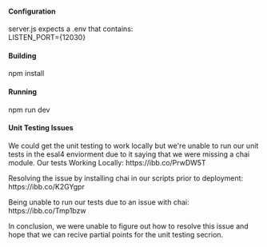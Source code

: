 #### Configuration
<p>
server.js expects a .env that contains:
<br />
LISTEN_PORT={12030}
</p>

#### Building
<p>
npm install
</p>

#### Running
<p>
npm run dev
</p>

#### Unit Testing Issues
<p>
We could get the unit testing to work locally but we're unable to run our unit tests in the esal4 enviorment due to it saying that we were missing a chai module.
Our tests Working Locally: https://ibb.co/PrwDW5T <p>
Resolving the issue by installing chai in our scripts prior to deployment: https://ibb.co/K2GYgpr<p>
Being unable to run our tests due to an issue with chai: https://ibb.co/Tmp1bzw<p>

In conclusion, we were unable to figure out how to resolve this issue and hope that we can recive partial points for the unit testing secrion.
</p>
